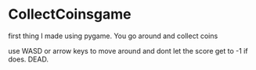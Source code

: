 # CollectCoinsgame

first thing I made using pygame.
You go around and collect coins

use WASD or arrow keys to move around
and dont let the score get to -1 if does. DEAD.
